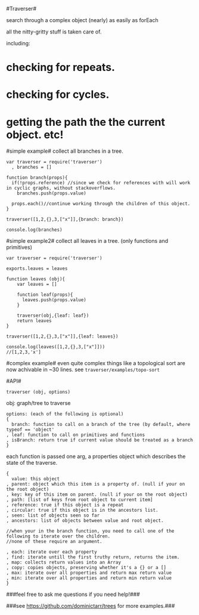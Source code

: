 
#Traverser#

search through a complex object (nearly) as easily as forEach

all the nitty-gritty stuff is taken care of.

including:
  # checking for repeats.
  # checking for cycles.
  # getting the path the the current object. etc!

#simple example#
collect all branches in a tree.

    var traverser = require('traverser')
      , branches = []

    function branch(props){
      if(!props.reference) //since we check for references with will work in cyclic graphs, without stackoverflows.
        branches.push(props.value)

      props.each()//continue working through the children of this object.
    }

    traverser([1,2,{},3,["x"]],{branch: branch})
    
    console.log(branches)

#simple example2#
collect all leaves in a tree. (only functions and primitives)

    var traverser = require('traverser')

    exports.leaves = leaves

    function leaves (obj){
        var leaves = []

        function leaf(props){
          leaves.push(props.value)
        }

        traverser(obj,{leaf: leaf})
        return leaves
    }

    traverser([1,2,{},3,["x"]],{leaf: leaves})

    console.log(leaves([1,2,{},3,["x"]]))
    //[1,2,3,'x']
    
#complex example#
even quite complex things like a topological sort are now achivable in ~30 lines.
see `traverser/examples/topo-sort`


#API#

  `traverser (obj, options)`
  
  obj: graph/tree to traverse
  
    options: (each of the following is optional)
    {
      branch: function to call on a branch of the tree (by default, where typeof == 'object'
    , leaf: function to call on primitives and functions
    , isBranch: return true if current value should be treated as a branch
    }
    
each function is passed one arg, a properties object which describes the state of the traverse.
  
    {
      value: this object
    , parent: object which this item is a property of. (null if your on the root object)
    , key: key of this item on parent. (null if your on the root object)
    , path: [list of keys from root object to current item]
    , reference: true if this object is a repeat
    , circular: true if this object is in the ancestors list.
    , seen: list of objects seen so far
    , ancestors: list of objects between value and root object.

    //when your in the branch function, you need to call one of the following to iterate over the children.
    //none of these require an argument.

    , each: iterate over each property
    , find: iterate untill the first truthy return, returns the item.
    , map: collects return values into an Array
    , copy: copies objects, preserving whether it's a {} or a []
    , max: iterate over all properties and return max return value
    , min: iterate over all properties and return min return value
    }

###feel free to ask me questions if you need help!###

###see https://github.com/dominictarr/trees for more examples.###

